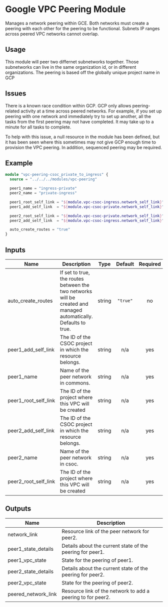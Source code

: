 # Google VPC Peering Module
Manages a network peering within GCE. Both networks must create a peering with each other for the peering to be functional. Subnets IP ranges across peered VPC networks cannot overlap.

## Usage
This module will peer two differnet subnetworks together. Those subnetworks can live in the same organization id, or in different organizations. The peering is based off the globally unique project name in GCP

## Issues
There is a known race condition within GCP. GCP only allows peering-related activity at a time across peered networks. For example, if you set up peering with one network and immediately try to set up another, all the tasks from the first peering may not have completed. It may take up to a minute for all tasks to complete.


To help with this issue, a null resource in the module has been defined, but it has been seen where this sometimes may not give GCP enough time to provision the VPC peering. In addition, sequenced peering may be required.

## Example
```terraform
module "vpc-peering-csoc_private_to_ingress" {
  source = "../../../modules/vpc-peering"

  peer1_name = "ingress-private"
  peer2_name = "private-ingress"

  peer1_root_self_link = "${module.vpc-csoc-ingress.network_self_link}"
  peer1_add_self_link  = "${module.vpc-csoc-private.network_self_link}"

  peer2_root_self_link = "${module.vpc-csoc-private.network_self_link}"
  peer2_add_self_link  = "${module.vpc-csoc-ingress.network_self_link}"

  auto_create_routes = "true"
}
```


## Inputs

| Name | Description | Type | Default | Required |
|------|-------------|:----:|:-----:|:-----:|
| auto\_create\_routes | If set to true, the routes between the two networks will be created and managed automatically. Defaults to true. | string | `"true"` | no |
| peer1\_add\_self\_link | The ID of the CSOC project in which the resource belongs. | string | n/a | yes |
| peer1\_name | Name of the peer network in commons. | string | n/a | yes |
| peer1\_root\_self\_link | The ID of the project where this VPC will be created | string | n/a | yes |
| peer2\_add\_self\_link | The ID of the CSOC project in which the resource belongs. | string | n/a | yes |
| peer2\_name | Name of the peer network in csoc. | string | n/a | yes |
| peer2\_root\_self\_link | The ID of the project where this VPC will be created | string | n/a | yes |

## Outputs

| Name | Description |
|------|-------------|
| network\_link | Resource link of the peer network for peer2. |
| peer1\_state\_details | Details about the current state of the peering for peer1. |
| peer1\_vpc\_state | State for the peering of peer1. |
| peer2\_state\_details | Details about the current state of the peering for peer2. |
| peer2\_vpc\_state | State for the peering of peer2. |
| peered\_network\_link | Resource link of the network to add a peering to for peer2. |